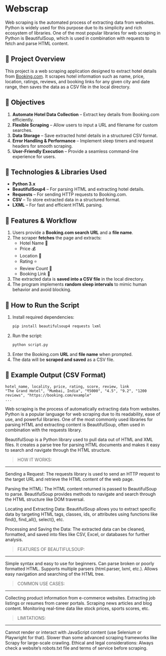 # Webscrap
Web scraping is the automated process of extracting data from websites. Python is widely used for this purpose due to its simplicity and rich ecosystem of libraries. One of the most popular libraries for web scraping in Python is BeautifulSoup, which is used in combination with requests to fetch and parse HTML content.

## 📌 Project Overview
This project is a web scraping application designed to extract hotel details from [Booking.com](https://www.booking.com). It scrapes hotel information such as name, price, location, ratings, reviews, and booking links for any given city and date range, then saves the data as a CSV file in the local directory.

## 🎯 Objectives
1. **Automate Hotel Data Collection** – Extract key details from Booking.com efficiently.
2. **Flexible Scraping** – Allow users to input a URL and filename for custom searches.
3. **Data Storage** – Save extracted hotel details in a structured CSV format.
4. **Error Handling & Performance** – Implement sleep timers and request headers for smooth scraping.
5. **User-Friendly Execution** – Provide a seamless command-line experience for users.

## 🔧 Technologies & Libraries Used
- **Python 3.x**
- **BeautifulSoup4** – For parsing HTML and extracting hotel details.
- **Requests** – For sending HTTP requests to Booking.com.
- **CSV** – To store extracted data in a structured format.
- **LXML** – For fast and efficient HTML parsing.

## 📂 Features & Workflow
1. Users provide a **Booking.com search URL** and a **file name**.
2. The scraper **fetches** the page and extracts:
   - Hotel Name 🏨
   - Price 💰
   - Location 📍
   - Rating ⭐
   - Review Count 📝
   - Booking Link 🔗
3. The extracted data is **saved into a CSV file** in the local directory.
4. The program implements **random sleep intervals** to mimic human behavior and avoid blocking.

## 🚀 How to Run the Script
1. Install required dependencies:
   ```bash
   pip install beautifulsoup4 requests lxml
   ```
2. Run the script:
   ```bash
   python script.py
   ```
3. Enter the Booking.com **URL** and **file name** when prompted.
4. The data will be **scraped and saved** as a CSV file.

## 📌 Example Output (CSV Format)
```
hotel_name, locality, price, rating, score, review, link
"The Grand Hotel", "Mumbai, India", "₹5000", "4.5", "9.2", "1200 reviews", "https://booking.com/example"
...
```
Web scraping is the process of automatically extracting data from websites. Python is a popular language for web scraping due to its readability, ease of use, and powerful libraries. One of the most commonly used libraries for parsing HTML and extracting content is BeautifulSoup, often used in combination with the requests library.

BeautifulSoup is a Python library used to pull data out of HTML and XML files. It creates a parse tree for parsing HTML documents and makes it easy to search and navigate through the HTML structure.

>HOW IT WORKS:
____________________
Sending a Request:
The requests library is used to send an HTTP request to the target URL and retrieve the HTML content of the web page.

Parsing the HTML:
The HTML content returned is passed to BeautifulSoup to parse. BeautifulSoup provides methods to navigate and search through the HTML structure like DOM traversal.

Locating and Extracting Data:
BeautifulSoup allows you to extract specific data by targeting HTML tags, classes, ids, or attributes using functions like find(), find_all(), select(), etc.

Processing and Saving the Data:
The extracted data can be cleaned, formatted, and saved into files like CSV, Excel, or databases for further analysis.

>FEATURES OF BEAUTIFULSOUP:
___________________________
Simple syntax and easy to use for beginners.
Can parse broken or poorly formatted HTML.
Supports multiple parsers (html.parser, lxml, etc.).
Allows easy navigation and searching of the HTML tree.

>COMMON USE CASES:
______________________
Collecting product information from e-commerce websites.
Extracting job listings or resumes from career portals.
Scraping news articles and blog content.
Monitoring real-time data like stock prices, sports scores, etc.

>LIMITATIONS:
_________________
Cannot render or interact with JavaScript content (use Selenium or Playwright for that).
Slower than some advanced scraping frameworks like Scrapy for large-scale crawling.
Ethical and legal considerations: Always check a website’s robots.txt file and terms of service before scraping.
